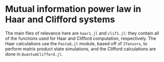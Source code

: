 # Mutual information power law in Haar and Clifford systems

The main files of relevance here are `haar1.jl` and `clif1.jl`: they contain all of the functions used for Haar and Clifford computation, respectively.  The Haar calculations use the `PastaQ.jl` module, based off of `ITensors`, to perform matrix product state simulations, and the Clifford calculations are done in `QuantumClifford.jl`.

